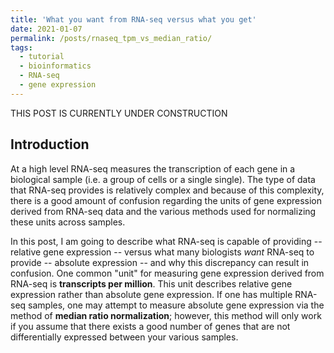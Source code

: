 ```yaml
---
title: 'What you want from RNA-seq versus what you get'
date: 2021-01-07
permalink: /posts/rnaseq_tpm_vs_median_ratio/
tags:
  - tutorial
  - bioinformatics
  - RNA-seq
  - gene expression
---
```


THIS POST IS CURRENTLY UNDER CONSTRUCTION

Introduction
---------

At a high level RNA-seq measures the transcription of each gene in a biological sample (i.e. a group of cells or a single single).  The type of data that RNA-seq provides is relatively complex and because of this complexity, there is a good amount of confusion regarding the units of gene expression derived from RNA-seq data and the various methods used for normalizing these units across samples.

In this post, I am going to describe what RNA-seq is capable of providing -- relative gene expression -- versus what many biologists *want* RNA-seq to provide -- absolute expression -- and why this discrepancy can result in confusion. One common "unit" for measuring gene expression derived from RNA-seq is **transcripts per million**. This unit describes relative gene expression rather than absolute gene expression. If one has multiple RNA-seq samples, one may attempt to measure absolute gene expression via the method of **median ratio normalization**; however, this method will only work if you assume that there exists a good number of genes that are not differentially expressed between your various samples.






